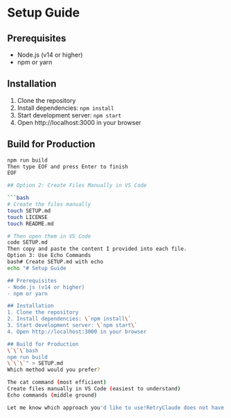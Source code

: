 # Setup Guide

## Prerequisites
- Node.js (v14 or higher)
- npm or yarn

## Installation
1. Clone the repository
2. Install dependencies: `npm install`
3. Start development server: `npm start`
4. Open http://localhost:3000 in your browser

## Build for Production
```bash
npm run build
Then type EOF and press Enter to finish
EOF

## Option 2: Create Files Manually in VS Code

```bash
# Create the files manually
touch SETUP.md
touch LICENSE
touch README.md

# Then open them in VS Code
code SETUP.md
Then copy and paste the content I provided into each file.
Option 3: Use Echo Commands
bash# Create SETUP.md with echo
echo "# Setup Guide

## Prerequisites
- Node.js (v14 or higher)
- npm or yarn

## Installation
1. Clone the repository
2. Install dependencies: \`npm install\`
3. Start development server: \`npm start\`
4. Open http://localhost:3000 in your browser

## Build for Production
\`\`\`bash
npm run build
\`\`\`" > SETUP.md
Which method would you prefer?

The cat command (most efficient)
Create files manually in VS Code (easiest to understand)
Echo commands (middle ground)

Let me know which approach you'd like to use!RetryClaude does not have the ability to run the code it generates yet.Claude can make mistakes. Please double-check responses.
